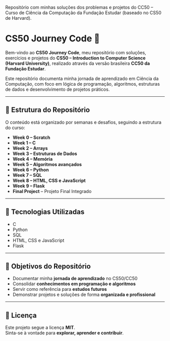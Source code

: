 Repositório com minhas soluções dos problemas e projetos do CC50 – Curso de Ciência da Computação da Fundação Estudar (baseado no CS50 de Harvard).

# CS50 Journey Code 🚀

Bem-vindo ao **CS50 Journey Code**, meu repositório com soluções, exercícios e projetos do **CS50 – Introduction to Computer Science (Harvard University)**, realizado através da versão brasileira **CC50 da Fundação Estudar**.

Este repositório documenta minha jornada de aprendizado em Ciência da Computação, com foco em lógica de programação, algoritmos, estruturas de dados e desenvolvimento de projetos práticos.

---

## 📂 Estrutura do Repositório

O conteúdo está organizado por semanas e desafios, seguindo a estrutura do curso:

- **Week 0 – Scratch**  
- **Week 1 – C**  
- **Week 2 – Arrays**  
- **Week 3 – Estruturas de Dados**  
- **Week 4 – Memória**  
- **Week 5 – Algoritmos avançados**  
- **Week 6 – Python**  
- **Week 7 – SQL**  
- **Week 8 – HTML, CSS e JavaScript**  
- **Week 9 – Flask**  
- **Final Project** – Projeto Final Integrado

---

## 🚀 Tecnologias Utilizadas

- C  
- Python  
- SQL  
- HTML, CSS e JavaScript  
- Flask  

---

## 🎯 Objetivos do Repositório

- Documentar minha **jornada de aprendizado** no CS50/CC50  
- Consolidar **conhecimentos em programação e algoritmos**  
- Servir como referência para **estudos futuros**  
- Demonstrar projetos e soluções de forma **organizada e profissional**

---

## 📜 Licença

Este projeto segue a licença **MIT**.  
Sinta-se à vontade para **explorar, aprender e contribuir**.
